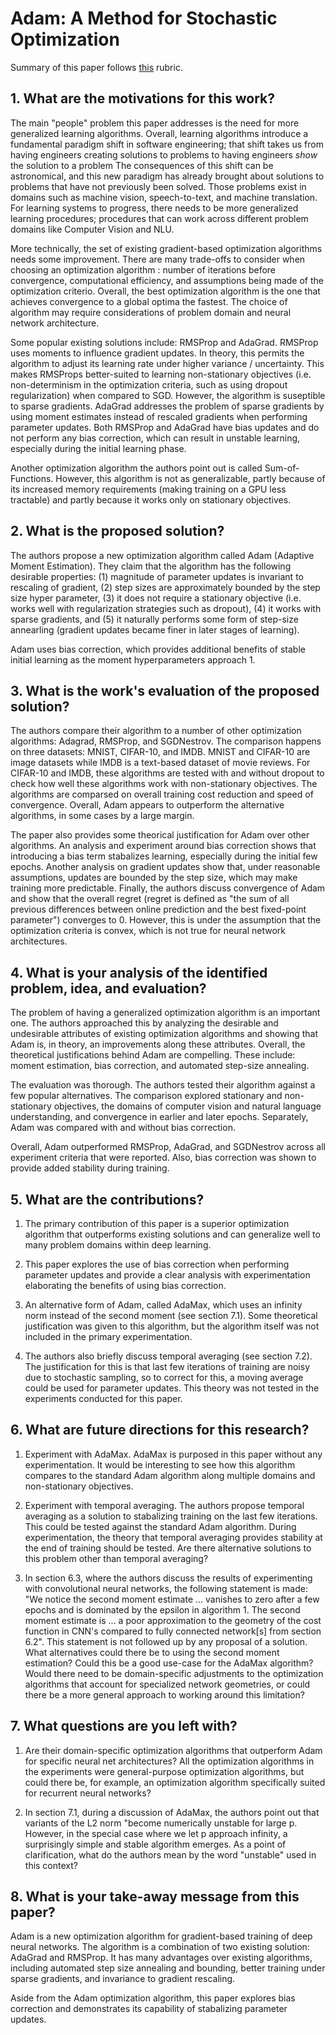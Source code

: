 # Adam: A Method for Stochastic Optimization

Summary of this paper follows [this](https://cseweb.ucsd.edu/~wgg/CSE210/howtoread.html) rubric.

## 1. What are the motivations for this work?

The main "people" problem this paper addresses is the need for more generalized learning algorithms. Overall,
learning algorithms introduce a fundamental paradigm shift in software engineering; that shift takes us from
having engineers creating solutions to problems to having engineers *show* the solution to a problem The
consequences of this shift can be astronomical, and this new paradigm has already brought about solutions
to problems that have not previously been solved. Those problems exist in domains such as machine vision,
speech-to-text, and machine translation. For learning systems to progress, there needs to be more generalized
learning procedures; procedures that can work across different problem domains like Computer Vision and NLU.

More technically, the set of existing gradient-based optimization algorithms needs some improvement. There are
many trade-offs to consider when choosing an optimization algorithm : number of iterations before convergence,
computational efficiency, and assumptions being made of the optimization criterio. Overall, the best optimization
algorithm is the one that achieves convergence to a global optima the fastest. The choice of algorithm may
require considerations of problem domain and neural network architecture.

Some popular existing solutions include: RMSProp and AdaGrad. RMSProp uses moments to influence gradient updates.
In theory, this permits the algorithm to adjust its learning rate under higher variance / uncertainty. This makes
RMSProps better-suited to learning non-stationary objectives (i.e. non-determinism in the optimization criteria,
such as using dropout regularization) when compared to SGD. However, the algorithm is suseptible to sparse gradients.
AdaGrad addresses the problem of sparse gradients by using moment estimates instead of rescaled gradients when
performing parameter updates. Both RMSProp and AdaGrad have bias updates and do not perform any bias correction,
which can result in unstable learning, especially during the initial learning phase.

Another optimization algorithm the authors point out is called Sum-of-Functions. However, this algorithm is not as
generalizable, partly because of its increased memory requirements (making training on a GPU less tractable) and
partly because it works only on stationary objectives.

## 2. What is the proposed solution?

The authors propose a new optimization algorithm called Adam (Adaptive Moment Estimation). They claim that the
algorithm has the following desirable properties: (1) magnitude of parameter updates is invariant to 
rescaling of gradient, (2) step sizes are approximately bounded by the step size hyper parameter, (3) it does not
require a stationary objective (i.e. works well with regularization strategies such as dropout), (4) it works with
sparse gradients, and (5) it naturally performs some form of step-size annearling (gradient updates became finer in
later stages of learning).

Adam uses bias correction, which provides additional benefits of stable initial learning as the
moment hyperparameters approach 1.

## 3. What is the work's evaluation of the proposed solution?

The authors compare their algorithm to a number of other optimization algorithms: Adagrad, RMSProp, and SGDNestrov.
The comparison happens on three datasets: MNIST, CIFAR-10, and IMDB. MNIST and CIFAR-10 are image datasets while
IMDB is a text-based dataset of movie reviews. For CIFAR-10 and IMDB, these algorithms are tested with and without
dropout to check how well these algorithms work with non-stationary objectives. The algorithms are comparsed on
overall training cost reduction and speed of convergence. Overall, Adam appears to outperform the alternative
algorithms, in some cases by a large margin.

The paper also provides some theorical justification for Adam over other algorithms. An analysis and experiment around
bias correction shows that introducing a bias term stabalizes learning, especially during the initial few epochs.
Another analysis on gradient updates show that, under reasonable assumptions, updates are bounded by the
step size, which may make training more predictable. Finally, the authors discuss convergence of Adam and show that the
overall regret (regret is defined as "the sum of all previous differences between online prediction and the best
fixed-point parameter") converges to 0. However, this is under the assumption that the optimization criteria is
convex, which is not true for neural network architectures.

## 4. What is your analysis of the identified problem, idea, and evaluation?

The problem of having a generalized optimization algorithm is an important one. The authors approached this by
analyzing the desirable and undesirable attributes of existing optimization algorithms and showing that Adam
is, in theory, an improvements along these attributes. Overall, the theoretical justifications behind Adam
are compelling. These include: moment estimation, bias correction, and automated step-size annealing.

The evaluation was thorough. The authors tested their algorithm against a few popular alternatives. The
comparison explored stationary and non-stationary objectives, the domains of computer vision and
natural language understanding, and convergence in earlier and later epochs. Separately, Adam was compared
with and without bias correction.

Overall, Adam outperformed RMSProp, AdaGrad, and SGDNestrov across all experiment criteria that were reported.
Also, bias correction was shown to provide added stability during training.

## 5. What are the contributions?

1. The primary contribution of this paper is a superior optimization algorithm that outperforms existing solutions
and can generalize well to many problem domains within deep learning.

2. This paper explores the use of bias correction when performing parameter updates and provide a clear analysis
with experimentation elaborating the benefits of using bias correction.

3. An alternative form of Adam, called AdaMax, which uses an infinity norm instead of the second moment (see section 7.1).
Some theoretical justification was given to this algorithm, but the algorithm itself was not included in
the primary experimentation.

4. The authors also briefly discuss temporal averaging (see section 7.2). The justification for this is that last few
iterations of training are noisy due to stochastic sampling, so to correct for this, a moving average could be used
for parameter updates. This theory was not tested in the experiments conducted for this paper.

## 6. What are future directions for this research?

1. Experiment with AdaMax. AdaMax is purposed in this paper without any experimentation. It would be interesting to see
how this algorithm compares to the standard Adam algorithm along multiple domains and non-stationary objectives.

2. Experiment with temporal averaging. The authors propose temporal averaging as a solution to stabalizing training
on the last few iterations. This could be tested against the standard Adam algorithm. During experimentation, the
theory that temporal averaging provides stability at the end of training should be tested. Are there alternative
solutions to this problem other than temporal averaging?

3. In section 6.3, where the authors discuss the results of experimenting with convolutional neural networks,
the following statement is made: "We notice the second moment estimate ... vanishes to zero after a few epochs and is
dominated by the epsilon in algorithm 1. The second moment estimate is ... a poor approximation to the geometry of
the cost function in CNN's compared to fully connected network[s] from section 6.2". This statement is not followed
up by any proposal of a solution. What alternatives could there be to using the second moment estimation? Could
this be a good use-case for the AdaMax algorithm? Would there need to be domain-specific adjustments to the
optimization algorithms that account for specialized network geometries, or could there be a more general approach
to working around this limitation?

## 7. What questions are you left with?

1. Are their domain-specific optimization algorithms that outperform Adam for specific neural net architectures?
All the optimization algorithms in the experiments were general-purpose optimization algorithms, but could there
be, for example, an optimization algorithm specifically suited for recurrent neural networks?

2. In section 7.1, during a discussion of AdaMax, the authors point out that variants of the L2 norm
"become numerically unstable for large p. However, in the special case where we let p approach infinity,
a surprisingly simple and stable algorithm emerges. As a point of clarification, what do the authors mean
by the word "unstable" used in this context?

## 8. What is your take-away message from this paper?

Adam is a new optimization algorithm for gradient-based training of deep neural networks. The algorithm is a
combination of two existing solution: AdaGrad and RMSProp. It has many advantages over existing algorithms,
including automated step size annealing and bounding, better training under sparse gradients,
and invariance to gradient rescaling.

Aside from the Adam optimization algorithm, this paper explores bias correction and demonstrates its capability of
stabalizing parameter updates.

